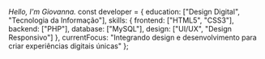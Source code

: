 *Hello, I'm Giovanna.* 
const developer = {
  education: ["Design Digital", "Tecnologia da Informação"],
  skills: {
    frontend: ["HTML5", "CSS3"],
    backend: ["PHP"],
    database: ["MySQL"],
    design: ["UI/UX", "Design Responsivo"]
  },
  currentFocus: "Integrando design e desenvolvimento para criar experiências digitais únicas"
};
